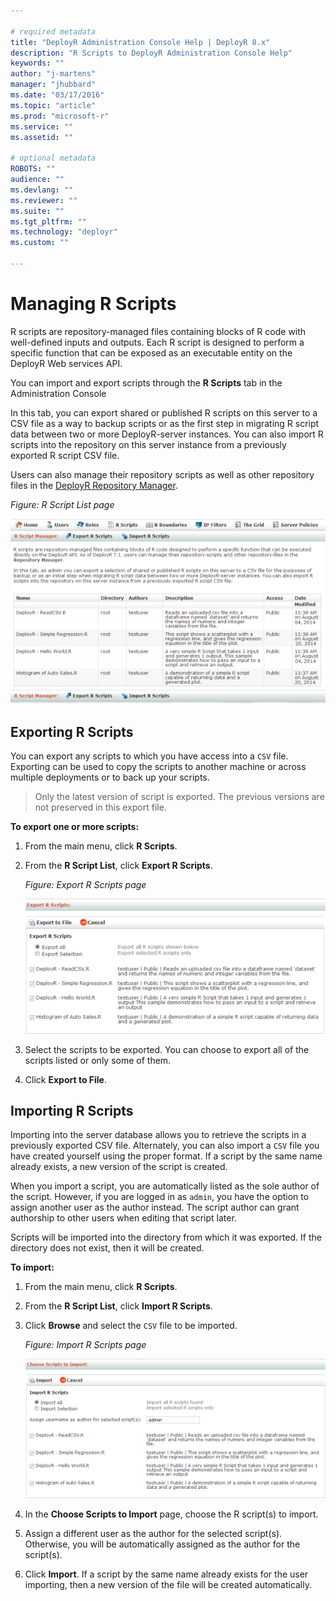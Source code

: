 ```yaml
---

# required metadata
title: "DeployR Administration Console Help | DeployR 8.x"
description: "R Scripts to DeployR Administration Console Help"
keywords: ""
author: "j-martens"
manager: "jhubbard"
ms.date: "03/17/2016"
ms.topic: "article"
ms.prod: "microsoft-r"
ms.service: ""
ms.assetid: ""

# optional metadata
ROBOTS: ""
audience: ""
ms.devlang: ""
ms.reviewer: ""
ms.suite: ""
ms.tgt_pltfrm: ""
ms.technology: "deployr"
ms.custom: ""

---
```


# Managing R Scripts

R scripts are repository-managed files containing blocks of R code with well-defined inputs and outputs. Each R script is designed to perform a specific function that can be exposed as an executable entity on the DeployR Web services API.

You can import and export scripts through the **R Scripts** tab in the Administration Console

In this tab, you can export shared or published R scripts on this server to a CSV file as a way to backup scripts or as the first step in migrating R script data between two or more DeployR-server instances. You can also import R scripts into the repository on this server instance from a previously exported R script CSV file. 

Users can also manage their repository scripts as well as other repository files in the [DeployR Repository Manager](../what-is-operationalization.md). 

_Figure: R Script List page_

![](media/deployr-admin-console-managing-r-scripts/03000012_624x367.png)  

## Exporting R Scripts 

You can export any scripts to which you have access into a `CSV` file.  Exporting can be used to copy the scripts to another machine or across multiple deployments or to back up your scripts.

>Only the latest version of script is exported. The previous versions are not preserved in this export file.

**To export one or more scripts:**

1.  From the main menu, click **R Scripts**.

2.  From the **R Script List**, click **Export R Scripts**.

	_Figure: Export R Scripts page_
	
	![](media/deployr-admin-console-managing-r-scripts/03000013_575x258.png)  

3.  Select the scripts to be exported. You can choose to export all of the scripts listed or only some of them.

4.  Click **Export to File**.

## Importing R Scripts

Importing into the server database allows you to retrieve the scripts in a previously exported CSV file. Alternately, you can also import a `CSV` file you have created yourself using the proper format. If a script by the same name already exists, a new version of the script is created.

When you import a script, you are automatically listed as the sole author of the script. However, if you are logged in as `admin`, you have the option to assign another user as the author instead. The script author can grant authorship to other users when editing that script later.

Scripts will be imported into the directory from which it was exported. If the directory does not exist, then it will be created.

**To import:**

1.  From the main menu, click **R Scripts**.

2.  From the **R Script List**, click **Import R Scripts**.

3.  Click **Browse** and select the `CSV` file to be imported.

	_Figure: Import R Scripts page_
	
	![](media/deployr-admin-console-managing-r-scripts/03000014_576x267.png)  

4.  In the **Choose Scripts to Import** page, choose the R script(s) to import.

5.  Assign a different user as the author for the selected script(s). Otherwise, you will be automatically assigned as the author for the script(s).

6.  Click **Import**. If a script by the same name already exists for the user importing, then a new version of the file will be created automatically.

